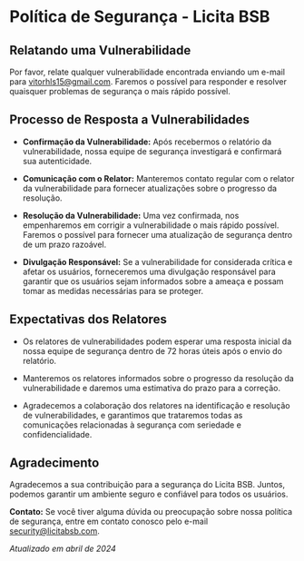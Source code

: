 # Política de Segurança - Licita BSB

## Relatando uma Vulnerabilidade

Por favor, relate qualquer vulnerabilidade encontrada enviando um e-mail para [vitorhls15@gmail.com](mailto:vitorhls15@gmail.comm). Faremos o possível para responder e resolver quaisquer problemas de segurança o mais rápido possível.

## Processo de Resposta a Vulnerabilidades

- **Confirmação da Vulnerabilidade:** Após recebermos o relatório da vulnerabilidade, nossa equipe de segurança investigará e confirmará sua autenticidade.

- **Comunicação com o Relator:** Manteremos contato regular com o relator da vulnerabilidade para fornecer atualizações sobre o progresso da resolução.

- **Resolução da Vulnerabilidade:** Uma vez confirmada, nos empenharemos em corrigir a vulnerabilidade o mais rápido possível. Faremos o possível para fornecer uma atualização de segurança dentro de um prazo razoável.

- **Divulgação Responsável:** Se a vulnerabilidade for considerada crítica e afetar os usuários, forneceremos uma divulgação responsável para garantir que os usuários sejam informados sobre a ameaça e possam tomar as medidas necessárias para se proteger.

## Expectativas dos Relatores

- Os relatores de vulnerabilidades podem esperar uma resposta inicial da nossa equipe de segurança dentro de 72 horas úteis após o envio do relatório.

- Manteremos os relatores informados sobre o progresso da resolução da vulnerabilidade e daremos uma estimativa do prazo para a correção.

- Agradecemos a colaboração dos relatores na identificação e resolução de vulnerabilidades, e garantimos que trataremos todas as comunicações relacionadas à segurança com seriedade e confidencialidade.

## Agradecimento

Agradecemos a sua contribuição para a segurança do Licita BSB. Juntos, podemos garantir um ambiente seguro e confiável para todos os usuários.

**Contato:** Se você tiver alguma dúvida ou preocupação sobre nossa política de segurança, entre em contato conosco pelo e-mail [security@licitabsb.com](mailto:security@licitabsb.com).

_Atualizado em abril de 2024_
